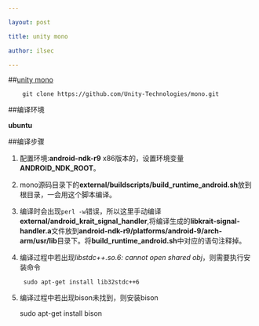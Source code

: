 ```yaml
---

layout: post

title: unity mono

author: ilsec

---
```


##[unity mono](https://github.com/Unity-Technologies/mono)

		git clone https://github.com/Unity-Technologies/mono.git

##编译环境

**ubuntu**

##编译步骤

1. 配置环境:**android-ndk-r9** x86版本的，设置环境变量**ANDROID\_NDK_ROOT**。

2. mono源码目录下的**external/buildscripts/build_runtime_android.sh**放到根目录，一会用这个脚本编译。

3. 编译时会出现```perl -w```错误，所以这里手动编译**external/android_krait_signal_handler**,将编译生成的**libkrait-signal-handler.a**文件放到**android-ndk-r9/platforms/android-9/arch-arm/usr/lib**目录下。将**build_runtime_android.sh**中对应的语句注释掉。

4. 编译过程中若出现*libstdc++.so.6: cannot open shared obj*，则需要执行安装命令

		sudo apt-get install lib32stdc++6

5. 编译过程中若出现bison未找到，则安装bison

	sudo apt-get install bison
